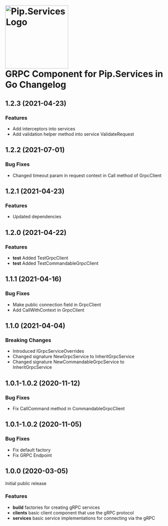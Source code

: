 # <img src="https://uploads-ssl.webflow.com/5ea5d3315186cf5ec60c3ee4/5edf1c94ce4c859f2b188094_logo.svg" alt="Pip.Services Logo" width="200"> <br/> GRPC Component for Pip.Services in Go Changelog
## <a name="1.2.3"></a> 1.2.3 (2021-04-23) 

### Features
* Add interceptors into services 
* Add validation helper method into service ValidateRequest

## <a name="1.2.2"></a> 1.2.2 (2021-07-01) 

### Bug Fixes
* Changed timeout param in request context in Call method of GrpcClient 

## <a name="1.2.1"></a> 1.2.1 (2021-04-23) 

### Features
* Updated dependencies

## <a name="1.2.0"></a> 1.2.0 (2021-04-22) 

### Features
* **test** Added TestGrpcClient
* **test** Added TestCommandableGrpcClient

## <a name="1.1.1"></a> 1.1.1 (2021-04-16) 

### Bug Fixes
* Make public connection field in GrpcClient
* Add CallWithContext in GrpcClient 

## <a name="1.1.0"></a> 1.1.0 (2021-04-04) 

### Breaking Changes
* Introduced IGrpcServiceOverrides
* Changed signature NewGrpcService to InheritGrpcService
* Changed signature NewCommandableGrpcService to InheritGrpcService

## <a name="1.0.1-1.0.2"></a> 1.0.1-1.0.2 (2020-11-12) 

### Bug Fixes
* Fix CallCommand method in CommandableGrpcClient


## <a name="1.0.1-1.0.2"></a> 1.0.1-1.0.2 (2020-11-05) 

### Bug Fixes
* Fix default factory
* Fix GRPC Endpoint


## <a name="1.0.0"></a> 1.0.0 (2020-03-05) 

Initial public release

### Features
* **build** factories for creating gRPC services
* **clients**  basic client component that use the gRPC protocol
* **services** basic service implementations for connecting via the gRPC

